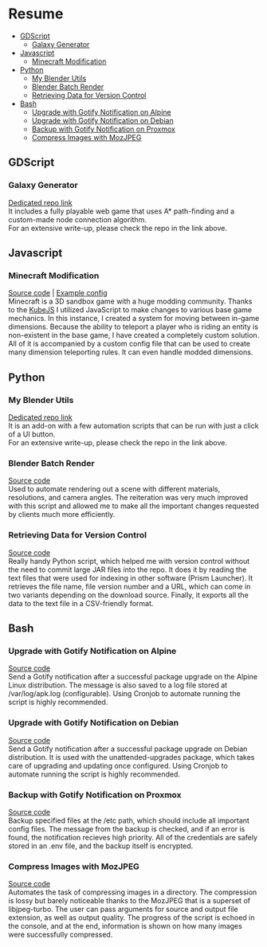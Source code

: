 # Resume
- [GDScript](#gdscript)
  - [Galaxy Generator](#galaxy-generator)
- [Javascript](#javascript)
  - [Minecraft Modification](#minecraft-modification)
- [Python](#python)
  - [My Blender Utils](#my-blender-utils)
  - [Blender Batch Render](#blender-batch-render)
  - [Retrieving Data for Version Control](#retrieving-data-for-version-control)
- [Bash](#bash)
  - [Upgrade with Gotify Notification on Alpine](#upgrade-with-gotify-notification-on-alpine)
  - [Upgrade with Gotify Notification on Debian](#upgrade-with-gotify-notification-on-debian)
  - [Backup with Gotify Notification on Proxmox](#backup-with-gotify-notification-on-proxmox)
  - [Compress Images with MozJPEG](#compress-images-with-mozjpeg)

## GDScript
### Galaxy Generator
[Dedicated repo link](https://github.com/SammySame/a-star-galaxy-generator) <br>
It includes a fully playable web game that uses A* path-finding and a custom-made node connection algorithm. <br>
For an extensive write-up, please check the repo in the link above.

## Javascript
### Minecraft Modification
[Source code](javascript/dimension-stacking.js) | 
[Example config](javascript/dimension-stacking-config.json) <br>
Minecraft is a 3D sandbox game with a huge modding community.
Thanks to the [KubeJS](https://www.curseforge.com/minecraft/mc-mods/kubejs) 
I utilized JavaScript to make changes to various base game mechanics.
In this instance, I created a system for moving between in-game
dimensions. Because the ability to teleport a player who is riding an entity
is non-existent in the base game, I have created a completely custom solution.
All of it is accompanied by a custom config file that can be used to create
many dimension teleporting rules. It can even handle modded dimensions.

## Python
### My Blender Utils
[Dedicated repo link](https://github.com/SammySame/my-blender-utils) <br>
It is an add-on with a few automation scripts that can be run with just a click of a UI button. <br>
For an extensive write-up, please check the repo in the link above.

### Blender Batch Render
[Source code](python/blender-batch-render.py) <br>
Used to automate rendering out a scene with different materials, resolutions, and camera angles.
The reiteration was very much improved with this script and allowed me to make
all the important changes requested by clients much more efficiently.

### Retrieving Data for Version Control
[Source code](python/get-mod-info.py) <br>
Really handy Python script, which helped me with version control without the need
to commit large JAR files into the repo. It does it by reading the text files that
were used for indexing in other software (Prism Launcher). It retrieves the file name,
file version number and a URL, which can come in two variants depending on the download source.
Finally, it exports all the data to the text file in a CSV-friendly format.

## Bash
### Upgrade with Gotify Notification on Alpine
[Source code](bash/autoupdate.conf) <br>
Send a Gotify notification after a successful package upgrade on the Alpine Linux distribution.
The message is also saved to a log file stored at /var/log/apk.log (configurable).
Using Cronjob to automate running the script is highly recommended.

### Upgrade with Gotify Notification on Debian
[Source code](bash/upgrade-gotify-debian.sh) <br>
Send a Gotify notification after a successful package upgrade on Debian distribution.
It is used with the unattended-upgrades package, which takes care of upgrading and updating once configured.
Using Cronjob to automate running the script is highly recommended.

### Backup with Gotify Notification on Proxmox
[Source code](bash/backup-gotify-proxmox.sh) <br>
Backup specified files at the /etc path, which should include all important config files.
The message from the backup is checked, and if an error is found, the notification recieves high priority.
All of the credentials are safely stored in an .env file, and the backup itself is encrypted.

### Compress Images with MozJPEG
[Source code](bash/compress-images-mozjpeg.sh) <br>
Automates the task of compressing images in a directory. The compression is lossy but
barely noticeable thanks to the MozJPEG that is a superset of libjpeg-turbo.
The user can pass arguments for source and output file extension, as well as output quality.
The progress of the script is echoed in the console, and at the end, information is shown
on how many images were successfully compressed.
